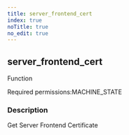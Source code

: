 ```yaml
---
title: server_frontend_cert
index: true
noTitle: true
no_edit: true
---
```




<div class="vql_item"></div>


## server_frontend_cert
<span class='vql_type label label-warning pull-right page-header'>Function</span>


<span class="permission_list vql_type">Required permissions:</span><span class="permission_list linkcolour label label-important">MACHINE_STATE</span>

### Description

Get Server Frontend Certificate

